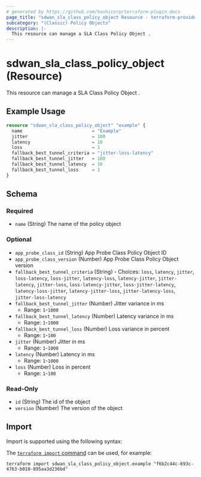 ```yaml
---
# generated by https://github.com/hashicorp/terraform-plugin-docs
page_title: "sdwan_sla_class_policy_object Resource - terraform-provider-sdwan"
subcategory: "(Classic) Policy Objects"
description: |-
  This resource can manage a SLA Class Policy Object .
---
```


# sdwan_sla_class_policy_object (Resource)

This resource can manage a SLA Class Policy Object .

## Example Usage

```terraform
resource "sdwan_sla_class_policy_object" "example" {
  name                          = "Example"
  jitter                        = 100
  latency                       = 10
  loss                          = 1
  fallback_best_tunnel_criteria = "jitter-loss-latency"
  fallback_best_tunnel_jitter   = 100
  fallback_best_tunnel_latency  = 10
  fallback_best_tunnel_loss     = 1
}
```

<!-- schema generated by tfplugindocs -->
## Schema

### Required

- `name` (String) The name of the policy object

### Optional

- `app_probe_class_id` (String) App Probe Class Policy Object ID
- `app_probe_class_version` (Number) App Probe Class Policy Object version
- `fallback_best_tunnel_criteria` (String) - Choices: `loss`, `latency`, `jitter`, `loss-latency`, `loss-jitter`, `latency-loss`, `latency-jitter`, `jitter-latency`, `jitter-loss`, `loss-latency-jitter`, `loss-jitter-latency`, `latency-loss-jitter`, `latency-jitter-loss`, `jitter-latency-loss`, `jitter-loss-latency`
- `fallback_best_tunnel_jitter` (Number) Jitter variance in ms
  - Range: `1`-`1000`
- `fallback_best_tunnel_latency` (Number) Latency variance in ms
  - Range: `1`-`1000`
- `fallback_best_tunnel_loss` (Number) Loss variance in percent
  - Range: `1`-`100`
- `jitter` (Number) Jitter in ms
  - Range: `1`-`1000`
- `latency` (Number) Latency in ms
  - Range: `1`-`1000`
- `loss` (Number) Loss in percent
  - Range: `1`-`100`

### Read-Only

- `id` (String) The id of the object
- `version` (Number) The version of the object

## Import

Import is supported using the following syntax:

The [`terraform import` command](https://developer.hashicorp.com/terraform/cli/commands/import) can be used, for example:

```shell
terraform import sdwan_sla_class_policy_object.example "f6b2c44c-693c-4763-b010-895aa3d236bd"
```
